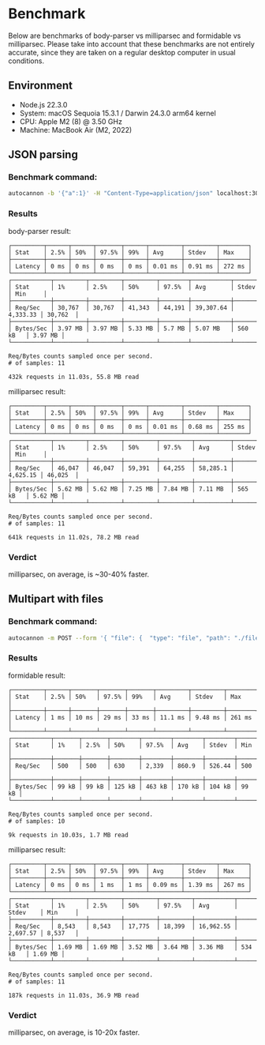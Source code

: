 # Benchmark

Below are benchmarks of body-parser vs milliparsec and formidable vs
milliparsec. Please take into account that these benchmarks are not entirely
accurate, since they are taken on a regular desktop computer in usual
conditions.

## Environment

- Node.js 22.3.0
- System: macOS Sequoia 15.3.1 / Darwin 24.3.0 arm64 kernel
- CPU: Apple M2 (8) @ 3.50 GHz
- Machine: MacBook Air (M2, 2022)

## JSON parsing

### Benchmark command:

```sh
autocannon -b '{"a":1}' -H "Content-Type=application/json" localhost:3002 # or 3003
```

### Results

body-parser result:

```
┌─────────┬──────┬──────┬───────┬──────┬─────────┬─────────┬────────┐
│ Stat    │ 2.5% │ 50%  │ 97.5% │ 99%  │ Avg     │ Stdev   │ Max    │
├─────────┼──────┼──────┼───────┼──────┼─────────┼─────────┼────────┤
│ Latency │ 0 ms │ 0 ms │ 0 ms  │ 0 ms │ 0.01 ms │ 0.91 ms │ 272 ms │
└─────────┴──────┴──────┴───────┴──────┴─────────┴─────────┴────────┘
┌───────────┬─────────┬─────────┬─────────┬────────┬───────────┬──────────┬─────────┐
│ Stat      │ 1%      │ 2.5%    │ 50%     │ 97.5%  │ Avg       │ Stdev    │ Min     │
├───────────┼─────────┼─────────┼─────────┼────────┼───────────┼──────────┼─────────┤
│ Req/Sec   │ 30,767  │ 30,767  │ 41,343  │ 44,191 │ 39,307.64 │ 4,333.33 │ 30,762  │
├───────────┼─────────┼─────────┼─────────┼────────┼───────────┼──────────┼─────────┤
│ Bytes/Sec │ 3.97 MB │ 3.97 MB │ 5.33 MB │ 5.7 MB │ 5.07 MB   │ 560 kB   │ 3.97 MB │
└───────────┴─────────┴─────────┴─────────┴────────┴───────────┴──────────┴─────────┘

Req/Bytes counts sampled once per second.
# of samples: 11

432k requests in 11.03s, 55.8 MB read
```

milliparsec result:

```
┌─────────┬──────┬──────┬───────┬──────┬─────────┬─────────┬────────┐
│ Stat    │ 2.5% │ 50%  │ 97.5% │ 99%  │ Avg     │ Stdev   │ Max    │
├─────────┼──────┼──────┼───────┼──────┼─────────┼─────────┼────────┤
│ Latency │ 0 ms │ 0 ms │ 0 ms  │ 0 ms │ 0.01 ms │ 0.68 ms │ 255 ms │
└─────────┴──────┴──────┴───────┴──────┴─────────┴─────────┴────────┘
┌───────────┬─────────┬─────────┬─────────┬─────────┬──────────┬──────────┬─────────┐
│ Stat      │ 1%      │ 2.5%    │ 50%     │ 97.5%   │ Avg      │ Stdev    │ Min     │
├───────────┼─────────┼─────────┼─────────┼─────────┼──────────┼──────────┼─────────┤
│ Req/Sec   │ 46,047  │ 46,047  │ 59,391  │ 64,255  │ 58,285.1 │ 4,625.15 │ 46,025  │
├───────────┼─────────┼─────────┼─────────┼─────────┼──────────┼──────────┼─────────┤
│ Bytes/Sec │ 5.62 MB │ 5.62 MB │ 7.25 MB │ 7.84 MB │ 7.11 MB  │ 565 kB   │ 5.62 MB │
└───────────┴─────────┴─────────┴─────────┴─────────┴──────────┴──────────┴─────────┘

Req/Bytes counts sampled once per second.
# of samples: 11

641k requests in 11.02s, 78.2 MB read
```

### Verdict

milliparsec, on average, is ~30-40% faster.

## Multipart with files

### Benchmark command:

```sh
autocannon -m POST --form '{ "file": {  "type": "file", "path": "./file.txt"  } }' localhost:3004
```

### Results

formidable result:

```
┌─────────┬──────┬───────┬───────┬───────┬─────────┬─────────┬────────┐
│ Stat    │ 2.5% │ 50%   │ 97.5% │ 99%   │ Avg     │ Stdev   │ Max    │
├─────────┼──────┼───────┼───────┼───────┼─────────┼─────────┼────────┤
│ Latency │ 1 ms │ 10 ms │ 29 ms │ 33 ms │ 11.1 ms │ 9.48 ms │ 261 ms │
└─────────┴──────┴───────┴───────┴───────┴─────────┴─────────┴────────┘
┌───────────┬───────┬───────┬────────┬────────┬────────┬────────┬───────┐
│ Stat      │ 1%    │ 2.5%  │ 50%    │ 97.5%  │ Avg    │ Stdev  │ Min   │
├───────────┼───────┼───────┼────────┼────────┼────────┼────────┼───────┤
│ Req/Sec   │ 500   │ 500   │ 630    │ 2,339  │ 860.9  │ 526.44 │ 500   │
├───────────┼───────┼───────┼────────┼────────┼────────┼────────┼───────┤
│ Bytes/Sec │ 99 kB │ 99 kB │ 125 kB │ 463 kB │ 170 kB │ 104 kB │ 99 kB │
└───────────┴───────┴───────┴────────┴────────┴────────┴────────┴───────┘

Req/Bytes counts sampled once per second.
# of samples: 10

9k requests in 10.03s, 1.7 MB read
```

milliparsec result:

```
┌─────────┬──────┬──────┬───────┬──────┬─────────┬─────────┬────────┐
│ Stat    │ 2.5% │ 50%  │ 97.5% │ 99%  │ Avg     │ Stdev   │ Max    │
├─────────┼──────┼──────┼───────┼──────┼─────────┼─────────┼────────┤
│ Latency │ 0 ms │ 0 ms │ 1 ms  │ 1 ms │ 0.09 ms │ 1.39 ms │ 267 ms │
└─────────┴──────┴──────┴───────┴──────┴─────────┴─────────┴────────┘
┌───────────┬─────────┬─────────┬─────────┬─────────┬───────────┬──────────┬─────────┐
│ Stat      │ 1%      │ 2.5%    │ 50%     │ 97.5%   │ Avg       │ Stdev    │ Min     │
├───────────┼─────────┼─────────┼─────────┼─────────┼───────────┼──────────┼─────────┤
│ Req/Sec   │ 8,543   │ 8,543   │ 17,775  │ 18,399  │ 16,962.55 │ 2,697.57 │ 8,537   │
├───────────┼─────────┼─────────┼─────────┼─────────┼───────────┼──────────┼─────────┤
│ Bytes/Sec │ 1.69 MB │ 1.69 MB │ 3.52 MB │ 3.64 MB │ 3.36 MB   │ 534 kB   │ 1.69 MB │
└───────────┴─────────┴─────────┴─────────┴─────────┴───────────┴──────────┴─────────┘

Req/Bytes counts sampled once per second.
# of samples: 11

187k requests in 11.03s, 36.9 MB read
```

### Verdict

milliparsec, on average, is 10-20x faster.
